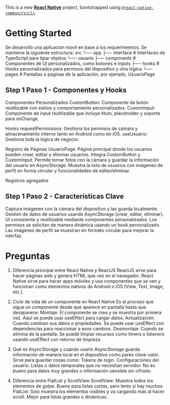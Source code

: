This is a new [**React Native**](https://reactnative.dev) project, bootstrapped using [`@react-native-community/cli`](https://github.com/react-native-community/cli).

# Getting Started

Se desarrollo una aplicacion movil en base a los requerimientos.
Se mantiene la siguiente estructura:
src
└── app
├── interface # Interfaces de TypeScript para tipar objetos
└── usuario
├── components # Componentes de UI personalizados, como botones e inputs
├── hooks # Hooks personalizados para permisos del dispositivo y otra lógica
└── pages # Pantallas o páginas de la aplicación, por ejemplo, UsuarioPage

## Step 1 Paso 1 - Componentes y Hooks

Componentes Personalizados
CustomButton: Componente de botón reutilizable con estilos y comportamiento personalizados.
CustomInput: Componente de input reutilizable que incluye título, placeholder y soporte para onChange.

Hooks
requestPermissions: Gestiona los permisos de cámara y almacenamiento interno tanto en Android como en iOS.
useUsuario: Gestiona toda la logica de negocio.

Registro de Páginas
UsuarioPage: Página principal donde los usuarios pueden crear, editar y eliminar usuarios.
Integra CustomButton y CustomInput.
Permite tomar fotos con la cámara y guardar la información del usuario en AsyncStorage.
Muestra la lista de usuarios con imágenes de perfil en forma circular y funcionalidades de editar/eliminar.

Registros agregados
<uses-permission android:name="android.permission.CAMERA" />
<uses-permission android:name="android.permission.READ_EXTERNAL_STORAGE" />
<uses-permission android:name="android.permission.WRITE_EXTERNAL_STORAGE" />
<uses-permission android:name="android.permission.READ_MEDIA_IMAGES" />
<uses-permission android:name="android.permission.READ_MEDIA_VIDEO" />

## Step 1 Paso 2 - Características Clave

Captura imágenes con la cámara del dispositivo y las guarda localmente.
Gestión de datos de usuarios usando AsyncStorage (crear, editar, eliminar).
UI consistente y reutilizable mediante componentes personalizados.
Los permisos se solicitan de manera dinámica usando un hook personalizado.
Las imágenes de perfil se muestran en formato circular para mejorar la interfaz.

# Preguntas

1. Diferencia principal entre React Native y ReactJS
   ReactJS sirve para hacer páginas web y genera HTML que ves en el navegador.
   React Native sirve para hacer apps móviles y usa componentes que se ven y funcionan como elementos nativos de Android o iOS (View, Text, Image, etc.).

2. Ciclo de vida de un componente en React Native
   Es el proceso que sigue un componente desde que aparece en pantalla hasta que desaparece:
   Montaje: El componente se crea y se muestra por primera vez. Aquí se puede usar useEffect para cargar datos.
   Actualización: Cuando cambian sus datos o propiedades. Se puede usar useEffect con dependencias para reaccionar a esos cambios.
   Desmontaje: Cuando se elimina de la pantalla. Se puede limpiar recursos como timers o listeners usando useEffect con retorno de limpieza.

3. Qué es AsyncStorage y cuándo usarlo
   AsyncStorage guarda información de manera local en el dispositivo como pares clave-valor. Sirve para guardar cosas como:
   Tokens de login.
   Configuraciones del usuario.
   Listas o datos temporales que no necesitan servidor.
   No es bueno para datos muy grandes o información sensible sin cifrado.

4. Diferencia entre FlatList y ScrollView
   ScrollView: Muestra todos los elementos de golpe. Bueno para listas cortas, pero lento si hay muchos.
   FlatList: Solo muestra los elementos visibles y va cargando más al hacer scroll. Mejor para listas grandes o dinámicas.
